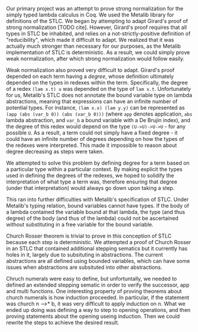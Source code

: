 Our primary project was an attempt to prove strong normalization for the simply typed lambda calculus in Coq. We used the Metalib library for definitions of the STLC. We began by attempting to adapt Girard's proof of strong normalization [TODO cite]. However, Girard's proof requires that all types in STLC be inhabited, and relies on a not-strictly-positive definition of "reducibility", which made it difficult to adapt. We realized that it was actually much stronger than necessary for our purposes, as the Metalib implementation of STLC is deterministic. As a result, we could simply prove weak normalization, after which strong normalization would follow easily.

Weak normalization also proved very difficult to adapt. Girard's proof depended on each term having a *degree*, whose definition ultimately depended on the types in redexes within the term. Specifically, the degree of a redex `(lam x.t) u` was depended on the type of `lam x.t`. Unfortunately for us, Metalib's STLC does not annotate the bound variable type on lambda abstractions, meaning that expressions can have an infinite number of potential types. For instance, `(lam x.x) (lam y.y)` can be represented as `(app (abs (var_b 0)) (abs (var_b 0)))` (where `app` denotes application, `abs` lambda abstraction, and `var_b` a bound variable with a De Brujin index), and the degree of this redex would depend on the type `(U->U)->U->U` - for any possible `U`. As a result, a term could not simply have a fixed degree - it could have an infinite number of degrees depending on how the types of the redexes were interpreted. This made it impossible to reason about degree decreasing as steps were taken.

We attempted to solve this problem by defining degree for a term based on a particular type within a particular context. By making explicit the types used in defining the degrees of the redexes, we hoped to solidify the interpretation of what type a term was, therefore ensuring that degree (under that interpretation) would always go down upon taking a step.

This ran into further difficulties with Metalib's specification of STLC. Under Metalib's typing relation, bound variables cannot have types. If the body of a lambda contained the variable bound at that lambda, the type (and thus degree) of the body (and thus of the lambda) could not be ascertained without substituting in a free variable for the bound variable. 

Church Rosser theorem is trivial to prove in this conception of STLC because each step is deterministic. We attempted a proof of Church Rosser in an STLC that contained additional stepping sematics but it currently has holes in it, largely due to subsituting in abstractions. The current abstractions are all defined using bounded variables, which can have some issues when abstractions are subsituted into other abstractions. 

Chruch numerals were easy to define, but unfortuntally, we needed to defined an extended stepping sematic in order to verify the successor, app and multi functions. One interesting property of proving theorems about church numerals is how induction proceeded. In particular, if the statement was church n -->* b, it was very difficult to apply induction on n. What we ended up doing was defining a way to step to opening operations, and then proving statements about the opening useing induction. Then we could rewrite the steps to achieve the desired result. 
